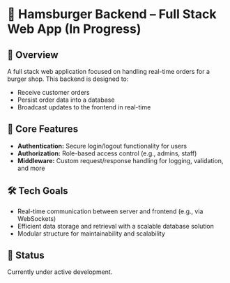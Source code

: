 # 🍔 Hamsburger Backend – Full Stack Web App (In Progress)

## 🧩 Overview

A full stack web application focused on handling real-time orders for a burger shop. This backend is designed to:

- Receive customer orders
- Persist order data into a database
- Broadcast updates to the frontend in real-time

## 🔐 Core Features

- **Authentication:** Secure login/logout functionality for users
- **Authorization:** Role-based access control (e.g., admins, staff)
- **Middleware:** Custom request/response handling for logging, validation, and more

## 🛠️ Tech Goals

- Real-time communication between server and frontend (e.g., via WebSockets)
- Efficient data storage and retrieval with a scalable database solution
- Modular structure for maintainability and scalability

## 🚧 Status

Currently under active development.
